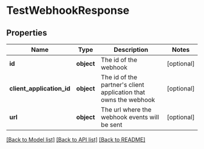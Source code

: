 # TestWebhookResponse

## Properties
Name | Type | Description | Notes
------------ | ------------- | ------------- | -------------
**id** | **object** | The id of the webhook | [optional] 
**client_application_id** | **object** | The id of the partner&#x27;s client application that owns the webhook | [optional] 
**url** | **object** | The url where the webhook events will be sent | [optional] 

[[Back to Model list]](../README.md#documentation-for-models) [[Back to API list]](../README.md#documentation-for-api-endpoints) [[Back to README]](../README.md)

